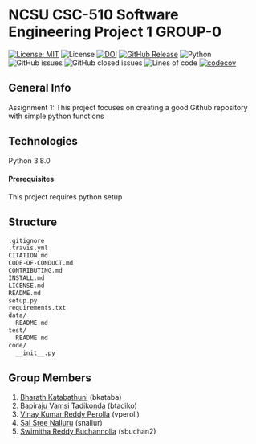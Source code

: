 # NCSU CSC-510 Software Engineering Project 1 GROUP-0 #

[![License: MIT](https://img.shields.io/badge/License-MIT-yellow.svg)](https://opensource.org/licenses/MIT) 
![License](https://github.com/hacker95-bot/SE-HW1/actions/workflows/python-app.yml/badge.svg)
[![DOI](https://zenodo.org/badge/528689445.svg)](https://zenodo.org/badge/latestdoi/528689445)
[![GitHub Release](https://img.shields.io/github/release/hacker95-bot/SE-HW1)](https://github.com/hacker95-bot/SE-HW1/releases/)
![Python](https://img.shields.io/badge/python-v3.8+-yellow.svg)
![GitHub issues](https://img.shields.io/github/issues/hacker95-bot/SE-HW1)
![GitHub closed issues](https://img.shields.io/github/issues-closed/hacker95-bot/SE-HW1)
![Lines of code](https://img.shields.io/tokei/lines/github/hacker95-bot/SE-HW1)
[![codecov](https://codecov.io/gh/hacker95-bot/SE-HW1/branch/main/graph/badge.svg?token=h4F94IJMzj)](https://codecov.io/gh/hacker95-bot/SE-HW1)

## General Info ##
Assignment 1: This project focuses on creating a good Github repository with simple python functions

## Technologies ##
Python 3.8.0

#### Prerequisites ####
This project requires python setup

## Structure ##

```txt
.gitignore
.travis.yml
CITATION.md 
CODE-OF-CONDUCT.md
CONTRIBUTING.md
INSTALL.md
LICENSE.md
README.md
setup.py         
requirements.txt 
data/
  README.md
test/
  README.md
code/
  __init__.py 
```

## Group Members ##

1) [Bharath Katabathuni](mailto:bkataba@ncsu.edu?) (bkataba)
2) [Bapiraju Vamsi Tadikonda](mailto:btadiko@ncsu.edu?) (btadiko)
3) [Vinay Kumar Reddy Perolla](mailto:vperoll@ncsu.edu?) (vperoll)
4) [Sai Sree Nalluru](mailto:snallur@ncsu.edu?) (snallur)
5) [Swimitha Reddy Buchannolla](mailto:sbuchan2@ncsu.edu?) (sbuchan2)
